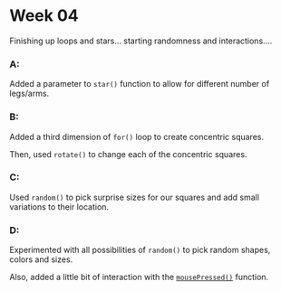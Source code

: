 # Week 04

Finishing up loops and stars... starting randomness and interactions....


### A:
Added a parameter to `star()` function to allow for different number of legs/arms.

### B:
Added a third dimension of `for()` loop to create concentric squares.

Then, used `rotate()` to change each of the concentric squares.

### C:
Used `random()` to pick surprise sizes for our squares and add small variations to their location.

### D:
Experimented with all possibilities of `random()` to pick random shapes, colors and sizes.

Also, added a little bit of interaction with the [`mousePressed()`](https://p5js.org/reference/p5/mousePressed/) function.
